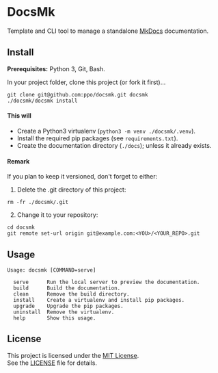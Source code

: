 # DocsMk

Template and CLI tool to manage a standalone [MkDocs](https://www.mkdocs.org/) documentation.


## Install

**Prerequisites:** Python 3, Git, Bash.

In your project folder, clone this project (or fork it first)…

```
git clone git@github.com:ppo/docsmk.git docsmk
./docsmk/docsmk install
```

#### This will

- Create a Python3 virtualenv (`python3 -m venv ./docsmk/.venv`).
- Install the required pip packages (see `requirements.txt`).
- Create the documentation directory (`./docs`); unless it already exists.

#### Remark

If you plan to keep it versioned, don't forget to either:

1) Delete the .git directory of this project:

```
rm -fr ./docsmk/.git
```

2) Change it to your repository:

```
cd docsmk
git remote set-url origin git@example.com:<YOU>/<YOUR_REPO>.git
```


## Usage

```
Usage: docsmk [COMMAND=serve]

  serve      Run the local server to preview the documentation.
  build      Build the documentation.
  clean      Remove the build directory.
  install    Create a virtualenv and install pip packages.
  upgrade    Upgrade the pip packages.
  uninstall  Remove the virtualenv.
  help       Show this usage.
```


## License

This project is licensed under the [MIT License](https://choosealicense.com/licenses/mit/).  
See the [LICENSE](./LICENSE) file for details.

